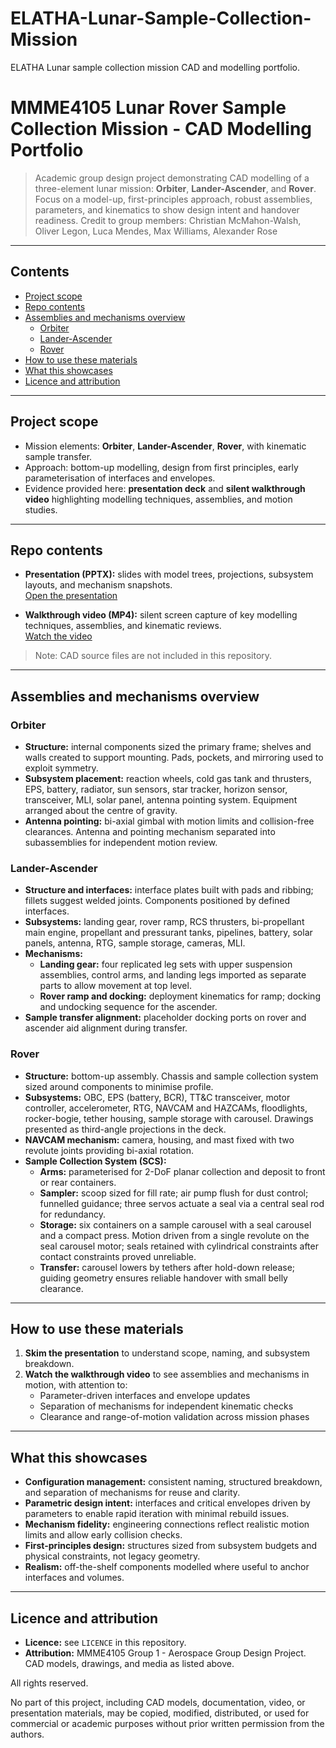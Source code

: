 # ELATHA-Lunar-Sample-Collection-Mission
ELATHA Lunar sample collection mission CAD and modelling portfolio.

# MMME4105 Lunar Rover Sample Collection Mission - CAD Modelling Portfolio

> Academic group design project demonstrating CAD modelling of a three-element lunar mission: **Orbiter**, **Lander-Ascender**, and **Rover**. Focus on a model-up, first-principles approach, robust assemblies, parameters, and kinematics to show design intent and handover readiness.
> Credit to group members: Christian McMahon-Walsh, Oliver Legon, Luca Mendes, Max Williams, Alexander Rose

---

## Contents

- [Project scope](#project-scope)
- [Repo contents](#repo-contents)
- [Assemblies and mechanisms overview](#assemblies-and-mechanisms-overview)
  - [Orbiter](#orbiter)
  - [Lander-Ascender](#lander-ascender)
  - [Rover](#rover)
- [How to use these materials](#how-to-use-these-materials)
- [What this showcases](#what-this-showcases)
- [Licence and attribution](#licence-and-attribution)

---

## Project scope

- Mission elements: **Orbiter**, **Lander-Ascender**, **Rover**, with kinematic sample transfer.
- Approach: bottom-up modelling, design from first principles, early parameterisation of interfaces and envelopes.
- Evidence provided here: **presentation deck** and **silent walkthrough video** highlighting modelling techniques, assemblies, and motion studies.

---

## Repo contents


- **Presentation (PPTX):** slides with model trees, projections, subsystem layouts, and mechanism snapshots.  
  [Open the presentation](assets/MMME4105%20Group%201%20-%20Modelling%20Portfolio%20%28No%20Sound%29.pptx)

- **Walkthrough video (MP4):** silent screen capture of key modelling techniques, assemblies, and kinematic reviews.  
  [Watch the video](assets/MMME4105%20Group%201%20-%20Modelling%20Portfolio.mp4)

> Note: CAD source files are not included in this repository.

---

## Assemblies and mechanisms overview

### Orbiter

- **Structure:** internal components sized the primary frame; shelves and walls created to support mounting. Pads, pockets, and mirroring used to exploit symmetry.
- **Subsystem placement:** reaction wheels, cold gas tank and thrusters, EPS, battery, radiator, sun sensors, star tracker, horizon sensor, transceiver, MLI, solar panel, antenna pointing system. Equipment arranged about the centre of gravity.
- **Antenna pointing:** bi-axial gimbal with motion limits and collision-free clearances. Antenna and pointing mechanism separated into subassemblies for independent motion review.

### Lander-Ascender

- **Structure and interfaces:** interface plates built with pads and ribbing; fillets suggest welded joints. Components positioned by defined interfaces.
- **Subsystems:** landing gear, rover ramp, RCS thrusters, bi-propellant main engine, propellant and pressurant tanks, pipelines, battery, solar panels, antenna, RTG, sample storage, cameras, MLI.
- **Mechanisms:**
  - **Landing gear:** four replicated leg sets with upper suspension assemblies, control arms, and landing legs imported as separate parts to allow movement at top level.
  - **Rover ramp and docking:** deployment kinematics for ramp; docking and undocking sequence for the ascender.
- **Sample transfer alignment:** placeholder docking ports on rover and ascender aid alignment during transfer.

### Rover

- **Structure:** bottom-up assembly. Chassis and sample collection system sized around components to minimise profile.
- **Subsystems:** OBC, EPS (battery, BCR), TT&C transceiver, motor controller, accelerometer, RTG, NAVCAM and HAZCAMs, floodlights, rocker-bogie, tether housing, sample storage with carousel. Drawings presented as third-angle projections in the deck.
- **NAVCAM mechanism:** camera, housing, and mast fixed with two revolute joints providing bi-axial rotation.
- **Sample Collection System (SCS):**
  - **Arms:** parameterised for 2-DoF planar collection and deposit to front or rear containers.
  - **Sampler:** scoop sized for fill rate; air pump flush for dust control; funnelled guidance; three servos actuate a seal via a central seal rod for redundancy.
  - **Storage:** six containers on a sample carousel with a seal carousel and a compact press. Motion driven from a single revolute on the seal carousel motor; seals retained with cylindrical constraints after contact constraints proved unreliable.
  - **Transfer:** carousel lowers by tethers after hold-down release; guiding geometry ensures reliable handover with small belly clearance.

---

## How to use these materials

1. **Skim the presentation** to understand scope, naming, and subsystem breakdown.
2. **Watch the walkthrough video** to see assemblies and mechanisms in motion, with attention to:
   - Parameter-driven interfaces and envelope updates
   - Separation of mechanisms for independent kinematic checks
   - Clearance and range-of-motion validation across mission phases

---

## What this showcases

- **Configuration management:** consistent naming, structured breakdown, and separation of mechanisms for reuse and clarity.
- **Parametric design intent:** interfaces and critical envelopes driven by parameters to enable rapid iteration with minimal rebuild issues.
- **Mechanism fidelity:** engineering connections reflect realistic motion limits and allow early collision checks.
- **First-principles design:** structures sized from subsystem budgets and physical constraints, not legacy geometry.
- **Realism:** off-the-shelf components modelled where useful to anchor interfaces and volumes.

---

## Licence and attribution

- **Licence:** see `LICENCE` in this repository.
- **Attribution:** MMME4105 Group 1 - Aerospace Group Design Project. CAD models, drawings, and media as listed above.


All rights reserved.

No part of this project, including CAD models, documentation, video, or presentation materials,
may be copied, modified, distributed, or used for commercial or academic purposes
without prior written permission from the authors.
